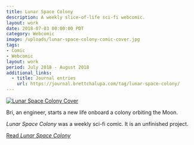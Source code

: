```yaml
---
title: Lunar Space Colony
description: A weekly slice-of-life sci-fi webcomic.
layout: work
date: 2018-07-03 00:00:00 PDT
category: Webcomic
image: /uploads/lunar-space-colony-comic-cover.jpg
tags:
- Comic
- Webcomic
layout: work
period: July 2018 - August 2018
additional_links:
  - title: Journal entries
    url: https://journal.brettchalupa.com/tag/lunar-space-colony/
---
```


[![Lunar Space Colony Cover](/uploads/lunar-space-colony-comic-cover.jpg)](https://lsc.brettchalupa.com)

Bri, an engineer, starts a new life onboard a colony orbiting the Moon.

_Lunar Space Colony_ was a weekly sci-fi comic. It is an unfinished project.

[Read _Lunar Space Colony_](https://lsc.brettchalupa.com)
